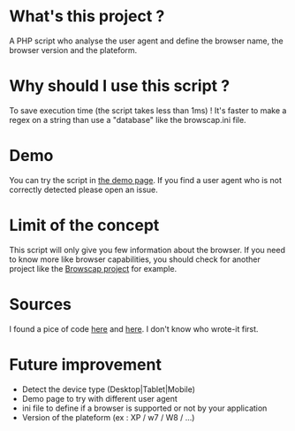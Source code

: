 What's this project ?
======================
A PHP script who analyse the user agent and define the browser name, the browser version and the plateform.


Why should I use this script ?
======================
To save execution time (the script takes less than 1ms) ! It's faster to make a regex on a string than use a "database" like the browscap.ini file.


Demo
======================
You can try the script in <a href="http://gabrieldelepine.github.io/browser-regex-detector/">the demo page</a>.
If you find a user agent who is not correctly detected please open an issue.


Limit of the concept
======================
This script will only give you few information about the browser. If you need to know more like browser capabilities, you should check for another project like the <a href="https://github.com/GaretJax/phpbrowscap">Browscap project</a> for example.


Sources
======================
I found a pice of code <a href="http://www.silverphp.com/how-to-get-browser-and-operating-system-information-with-php.html">here</a> and <a href="http://www.kingofdevelopers.com/php-classes/get-browser-name-version.php">here</a>.
I don't know who wrote-it first.


Future improvement
======================
- Detect the device type (Desktop|Tablet|Mobile)
- Demo page to try with different user agent
- ini file to define if a browser is supported or not by your application
- Version of the plateform (ex : XP / w7 / W8 / ...)
